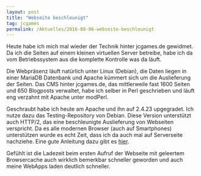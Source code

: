 ```yaml
---
layout: post
title: "Webseite beschleunigt"
tag: jcgames
permalink: /Aktuelles/2016-08-06-webseite-beschleunigt
---
```


Heute habe ich mich mal wieder der Technik hinter jcgames.de gewidmet. Da ich die Seiten auf einem kleinen virtuellen Server betreibe, habe ich da vom Betriebssystem aus die komplette Kontrolle was da läuft.

Die Webpräsenz läuft natürlich unter Linux (Debian), die Daten liegen in einer MariaDB Datenbank und Apache kümmert sich um die Auslieferung der Seiten. Das CMS hinter jcgames.de, das mittlerweile fast 1600 Seiten und 650 Blogposts verwaltet, habe ich selber in Perl geschrieben und läuft eng verzahnt mit Apache unter modPerl.

Geschraubt habe ich heute am Apache und ihn auf 2.4.23 upgegradet. Ich nutze dazu das Testing-Repository von Debian. Diese Version unterstützt auch HTTP/2, das eine beschleunigte Auslieferung von Webseiten verspricht. Da es alle modernen Browser (auch auf Smartphones) unterstützen wurde es echt Zeit, dass ich da auch mal auf Serverseite nachziehe. Eine gute Anleitung dazu gibt es [hier](https://www.shivering-isles.com/http-2-getting-ready-on-debian-with-apache2/).

Gefühlt ist die Ladezeit beim ersten Aufruf der Webseite mit geleertem Browsercache auch wirklich bemerkbar schneller geworden und auch meine WebApps laden deutlich schneller.




